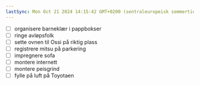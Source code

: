 ```yaml
---
lastSync: Mon Oct 21 2024 14:15:42 GMT+0200 (sentraleuropeisk sommertid)
---
```

- [ ] organisere barneklær i pappbokser
- [ ] ringe avløpsfolk
- [ ] sette ovnen til Ossi på riktig plass
- [ ] registrere mitsu på parkering 
- [ ] impregnere sofa
- [ ] montere internett 
- [ ] montere peisgrind
- [ ] fylle på luft på Toyotaen